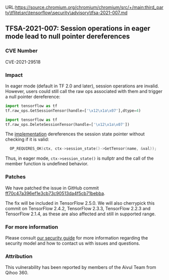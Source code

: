 URL:https://source.chromium.org/chromium/chromium/src/+/main:third_party\tflite\src\tensorflow\security\advisory\tfsa-2021-007.md
## TFSA-2021-007: Session operations in eager mode lead to null pointer dereferences

### CVE Number
CVE-2021-29518

### Impact
In eager mode (default in TF 2.0 and later), session operations are invalid.
However, users could still call the raw ops associated with them and trigger a
null pointer dereference:

```python
import tensorflow as tf
tf.raw_ops.GetSessionTensor(handle=['\x12\x1a\x07'],dtype=4)
```
```python
import tensorflow as tf
tf.raw_ops.DeleteSessionTensor(handle=['\x12\x1a\x07'])
```

The
[implementation](https://github.com/tensorflow/tensorflow/blob/eebb96c2830d48597d055d247c0e9aebaea94cd5/tensorflow/core/kernels/session_ops.cc#L104) dereferences the session state pointer without checking if it is valid:

```cc
  OP_REQUIRES_OK(ctx, ctx->session_state()->GetTensor(name, &val));
```

Thus, in eager mode, `ctx->session_state()` is nullptr and the call of the
member function is undefined behavior.

### Patches
We have patched the issue in GitHub commit
[ff70c47a396ef1e3cb73c90513da4f5cb71bebba](https://github.com/tensorflow/tensorflow/commit/ff70c47a396ef1e3cb73c90513da4f5cb71bebba).

The fix will be included in TensorFlow 2.5.0. We will also cherrypick this
commit on TensorFlow 2.4.2, TensorFlow 2.3.3, TensorFlow 2.2.3 and TensorFlow
2.1.4, as these are also affected and still in supported range.

### For more information
Please consult [our security
guide](https://github.com/tensorflow/tensorflow/blob/master/SECURITY.md) for
more information regarding the security model and how to contact us with issues
and questions.

### Attribution
This vulnerability has been reported by members of the Aivul Team from Qihoo
360.
